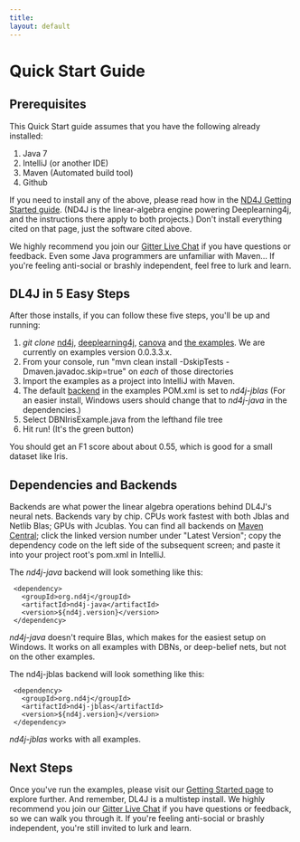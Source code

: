 ```yaml
---
title:
layout: default
---
```


Quick Start Guide
=========================================

## Prerequisites

This Quick Start guide assumes that you have the following already installed:

1. Java 7
2. IntelliJ (or another IDE)
3. Maven (Automated build tool)
4. Github 
 
If you need to install any of the above, please read how in the [ND4J Getting Started guide](http://nd4j.org/getstarted.html).  (ND4J is the linear-algebra engine powering Deeplearning4j, and the instructions there apply to both projects.) Don't install everything cited on that page, just the software cited above. 

We highly recommend you join our [Gitter Live Chat](gitter.im/deeplearning4j/deeplearning4j) if you have questions or feedback. Even some Java programmers are unfamiliar with Maven... If you're feeling anti-social or brashly independent, feel free to lurk and learn.

## DL4J in 5 Easy Steps

After those installs, if you can follow these five steps, you'll be up and running:

1. *git clone* [nd4j](https://github.com/deeplearning4j/nd4j/), [deeplearning4j](https://github.com/deeplearning4j/deeplearning4j/), [canova](https://github.com/deeplearning4j/Canova) and [the examples](https://github.com/deeplearning4j/dl4j-0.0.3.3-examples). We are currently on examples version 0.0.3.3.x.
2. From your console, run "mvn clean install -DskipTests -Dmaven.javadoc.skip=true" on *each* of those directories
3. Import the examples as a project into IntelliJ with Maven.
4. The default [backend](http://nd4j.org/dependencies.html) in the examples POM.xml is set to *nd4j-jblas* (For an easier install, Windows users should change that to *nd4j-java* in the dependencies.)
5. Select DBNIrisExample.java from the lefthand file tree
6. Hit run! (It's the green button)

You should get an F1 score about about 0.55, which is good for a small dataset like Iris. 

## Dependencies and Backends

Backends are what power the linear algebra operations behind DL4J's neural nets. Backends vary by chip. CPUs work fastest with both Jblas and Netlib Blas; GPUs with Jcublas. You can find all backends on [Maven Central](https://search.maven.org); click the linked version number under "Latest Version"; copy the dependency code on the left side of the subsequent screen; and paste it into your project root's pom.xml in IntelliJ. 

The *nd4j-java* backend will look something like this:

     <dependency>
       <groupId>org.nd4j</groupId>
       <artifactId>nd4j-java</artifactId>
       <version>${nd4j.version}</version>
     </dependency>

*nd4j-java* doesn't require Blas, which makes for the easiest setup on Windows. It works on all examples with DBNs, or deep-belief nets, but not on the other examples. 

The nd4j-jblas backend will look something like this:

     <dependency>
       <groupId>org.nd4j</groupId>
       <artifactId>nd4j-jblas</artifactId>
       <version>${nd4j.version}</version>
     </dependency>

*nd4j-jblas* works with all examples. 

## Next Steps

Once you've run the examples, please visit our [Getting Started page](../gettingstarted.html) to explore further. And remember, DL4J is a multistep install. We highly recommend you join our [Gitter Live Chat](https://gitter.im/deeplearning4j/deeplearning4j) if you have questions or feedback, so we can walk you through it. If you're feeling anti-social or brashly independent, you're still invited to lurk and learn. 
